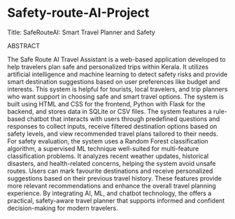# Safety-route-AI-Project
Title: SafeRouteAI: Smart Travel Planner and Safety
 
ABSTRACT

The Safe Route AI Travel Assistant is a web-based application developed to help
travelers plan safe and personalized trips within Kerala. It utilizes artificial
intelligence and machine learning to detect safety risks and provide smart destination 
suggestions based on user preferences like budget and interests. This system is helpful
for tourists, local travelers, and trip planners who want support in choosing safe and
smart travel options. The system is built using HTML and CSS for the frontend,
Python with Flask for the backend, and stores data in SQLite or CSV files. The system
features a rule-based chatbot that interacts with users through predefined questions
and responses to collect inputs, receive filtered destination options based on safety
levels, and view recommended travel plans tailored to their needs. For safety
evaluation, the system uses a Random Forest classification algorithm, a supervised
ML technique well-suited for multi-feature classification problems. It analyzes recent
weather updates, historical disasters, and health-related concerns, helping the system
avoid unsafe routes. Users can mark favourite destinations and receive personalized suggestions based on their previous travel history. These features provide more relevant recommendations and enhance the overall travel planning experience. By integrating AI, ML, and chatbot technology, the offers a practical, safety-aware travel planner that supports informed and confident decision-making for modern travelers.
 
 
